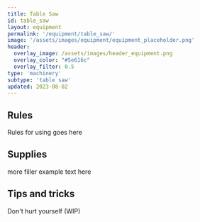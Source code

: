 ```yaml
---
title: Table Saw
id: table_saw
layout: equipment
permalink: '/equipment/table_saw/'
image: '/assets/images/equipment/equipment_placeholder.png'
header:
  overlay_image: /assets/images/header_equipment.png
  overlay_color: "#5e616c"
  overlay_filter: 0.5
type: 'machinery'
subtype: 'table saw'
updated: 2023-08-02
---
```


## Rules

Rules for using goes here

## Supplies

more filler example text here

## Tips and tricks
Don't hurt yourself (WIP)
